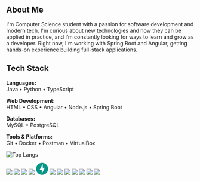 ## About Me

I'm Computer Science student with a passion for software development and modern tech. I'm curious about new technologies and how they can be applied in practice, and I’m constantly looking for ways to learn and grow as a developer. Right now, I'm working with Spring Boot and Angular, getting hands-on experience building full-stack applications.

## Tech Stack

**Languages:**  
Java • Python • TypeScript

**Web Development:**  
HTML • CSS • Angular • Node.js • Spring Boot

**Databases:**  
MySQL • PostgreSQL

**Tools & Platforms:**  
Git • Docker • Postman • VirtualBox

![Top Langs](https://github-readme-stats.vercel.app/api/top-langs/?username=Skik0w&exclude_repo=Systemy-Wbudowane&layout=compact&theme=radical)

[<img src="https://cdn.jsdelivr.net/gh/devicons/devicon/icons/angularjs/angularjs-original.svg" width="32"/>](https://angular.io/)
[<img src="https://cdn.jsdelivr.net/gh/devicons/devicon/icons/java/java-original.svg" width="32"/>](https://www.java.com/)
[<img src="https://cdn.jsdelivr.net/gh/devicons/devicon/icons/spring/spring-original.svg" width="32"/>](https://spring.io/projects/spring-boot)
[<img src="https://cdn.jsdelivr.net/gh/devicons/devicon/icons/python/python-original.svg" width="32"/>](https://www.python.org/)
[<img src="https://raw.githubusercontent.com/devicons/devicon/master/icons/fastapi/fastapi-original.svg" width="32"/>](https://fastapi.tiangolo.com/)
[<img src="https://cdn.jsdelivr.net/gh/devicons/devicon/icons/docker/docker-original.svg" width="32"/>](https://www.docker.com/)
[<img src="https://cdn.jsdelivr.net/gh/devicons/devicon/icons/postgresql/postgresql-original.svg" width="32"/>](https://www.postgresql.org/)
[<img src="https://cdn.jsdelivr.net/gh/devicons/devicon/icons/mysql/mysql-original.svg" width="32"/>](https://www.mysql.com/)
[<img src="https://cdn.jsdelivr.net/gh/devicons/devicon/icons/postman/postman-original.svg" width="32"/>](https://www.postman.com/)
[<img src="https://cdn.jsdelivr.net/gh/devicons/devicon/icons/typescript/typescript-original.svg" width="32"/>](https://www.typescriptlang.org/)
[<img src="https://cdn.jsdelivr.net/gh/devicons/devicon/icons/html5/html5-original.svg" width="32"/>](https://developer.mozilla.org/en-US/docs/Web/HTML)
[<img src="https://cdn.jsdelivr.net/gh/devicons/devicon/icons/css3/css3-original.svg" width="32"/>](https://developer.mozilla.org/en-US/docs/Web/CSS)








